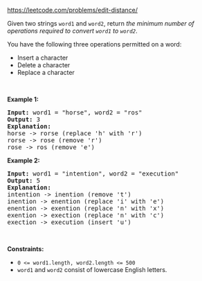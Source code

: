 https://leetcode.com/problems/edit-distance/

<div class="content__u3I1 question-content__JfgR"><div><p>Given two strings <code>word1</code> and <code>word2</code>, return <em>the minimum number of operations required to convert <code>word1</code> to <code>word2</code></em>.</p>

<p>You have the following three operations permitted on a word:</p>

<ul>
	<li>Insert a character</li>
	<li>Delete a character</li>
	<li>Replace a character</li>
</ul>

<p>&nbsp;</p>
<p><strong>Example 1:</strong></p>

<pre><strong>Input:</strong> word1 = "horse", word2 = "ros"
<strong>Output:</strong> 3
<strong>Explanation:</strong> 
horse -&gt; rorse (replace 'h' with 'r')
rorse -&gt; rose (remove 'r')
rose -&gt; ros (remove 'e')
</pre>

<p><strong>Example 2:</strong></p>

<pre><strong>Input:</strong> word1 = "intention", word2 = "execution"
<strong>Output:</strong> 5
<strong>Explanation:</strong> 
intention -&gt; inention (remove 't')
inention -&gt; enention (replace 'i' with 'e')
enention -&gt; exention (replace 'n' with 'x')
exention -&gt; exection (replace 'n' with 'c')
exection -&gt; execution (insert 'u')
</pre>

<p>&nbsp;</p>
<p><strong>Constraints:</strong></p>

<ul>
	<li><code>0 &lt;= word1.length, word2.length &lt;= 500</code></li>
	<li><code>word1</code> and <code>word2</code> consist of lowercase English letters.</li>
</ul>
</div></div>
